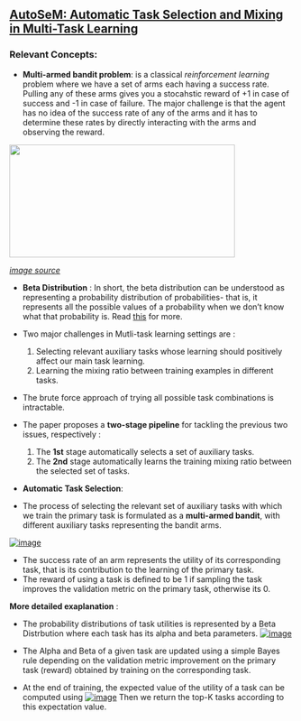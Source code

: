 ## [AutoSeM: Automatic Task Selection and Mixing in Multi-Task Learning](https://arxiv.org/abs/1904.04153)

### Relevant Concepts:
  * **Multi-armed bandit problem**: is a classical *reinforcement learning* problem where we have a set of arms each having a success rate. Pulling any of these arms gives you a stocahstic reward of +1 in case of success and -1 in case of failure. The major challenge is that the agent has no idea of the success rate of any of the arms and it has to determine these rates by directly interacting with the arms and observing the reward.
  
  <img src='https://cdn-images-1.medium.com/max/1600/1*Tt8A6mP98ibBlrlFD5UJxg.png' width="400" height="200">
  
  *[image source](https://towardsdatascience.com/solving-the-multi-armed-bandit-problem-b72de40db97c)*
  
  * **Beta Distribution** : In short, the beta distribution can be understood as representing a probability distribution of probabilities- that is, it represents all the possible values of a probability when we don’t know what that probability is. Read [this](http://varianceexplained.org/statistics/beta_distribution_and_baseball/) for more.


* Two major challenges in Mutli-task learning settings are : 
  1. Selecting relevant auxiliary tasks whose learning should positively affect our main task learning.
  2. Learning the mixing ratio between training examples in different tasks.
  
* The brute force approach of trying all possible task combinations is intractable.
* The paper proposes a **two-stage pipeline** for tackling the previous two issues, respectively :
  1. The **1st** stage automatically selects a set of auxiliary tasks.
  2. The **2nd** stage automatically learns the training mixing ratio between the selected set of tasks.
  
  
 * **Automatic Task Selection**: 
 
  * The process of selecting the relevant set of auxiliary tasks with which we train the primary task is formulated as a **multi-armed bandit**, with different auxiliary tasks representing the bandit arms.
  
  <a href="https://ibb.co/KL5KHkc"><img src="https://i.ibb.co/rcQdJSK/image.png" alt="image" border="0"></a>
  
  * The success rate of an arm represents the utility of its corresponding task, that is its contribution to the learning of the primary task. 
  * The reward of using a task is defined to be 1 if sampling the task improves the validation metric on the primary task, otherwise its 0. 

**More detailed exaplanation** :
 * The probability distributions of task utilities is represented by a Beta Distrbution where each task has its alpha and beta parameters. 
   <a href="https://imgbb.com/"><img src="https://i.ibb.co/x34Jvy9/image.png" alt="image" border="0"></a>
   
 * The Alpha and Beta of a given task are updated using a simple Bayes rule depending on the validation metric improvement on the primary task (reward) obtained by training on the corresponding task.
 
  * At the end of training, the expected value of the utility of a task can be computed using 
  <a href="https://imgbb.com/"><img src="https://i.ibb.co/mv1TCF5/image.png" alt="image" border="0"></a>
  Then we return the top-K tasks according to this expectation value.
  
  
  
